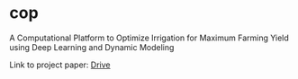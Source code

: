 # cop
A Computational Platform to Optimize Irrigation for Maximum Farming Yield using Deep Learning and Dynamic Modeling

Link to project paper: [Drive](https://drive.google.com/file/d/1EdHz6PN-UrjZZ6hKbUZOwNl6XwHDt5gU/view?usp=drive_link)
